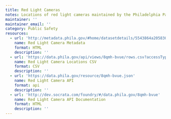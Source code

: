 ```yaml
---
title: Red Light Cameras
notes: Locations of red light cameras maintained by the Philadelphia Parking Authority.
maintainer: ''
maintainer_email: ''
category: Public Safety
resources:
  - url: 'http://metadata.phila.gov/#home/datasetdetails/5543864a20583086178c4e8d/representationdetails/55438a8b9b989a05172d0d0d/'
    name: Red Light Camera Metadata
    format: HTML
    description: ''
  - url: 'https://data.phila.gov/api/views/8qmh-bvue/rows.csv?accessType=DOWNLOAD'
    name: Red Light Camera Locations CSV
    format: CSV
    description: ''
  - url: 'https://data.phila.gov/resource/8qmh-bvue.json'
    name: Red Light Camera API
    format: api
    description: ''
  - url: 'http://dev.socrata.com/foundry/#/data.phila.gov/8qmh-bvue'
    name: Red Light Camera API Documentation
    format: HTML
    description: ''
---
```

